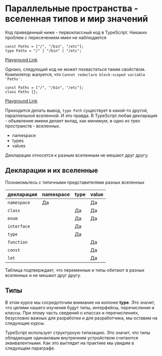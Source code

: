 # Параллельные пространства - вселенная типов и мир значений

Код приведенный ниже - первоклассный код в TypeScript. Никаких проблем с пересечением имен не наблюдается

```tsx
const Paths = ["/", "/bin", "/etc"];
type Paths = "/" | "/bin" | "/etc";

```

[Playground Link](https://www.typescriptlang.org/play?ssl=2&ssc=36&pln=1&pc=1#code/MYewdgzgLgBACgQygCwjAvDA2gIgPQ4A0+ARgJZhEz4CmUwOAugNwCwAUFAJ4AON8SVBmoEYAHxHlK4kXQZt2QA)

Однако, следующий код не может похвастаться таким свойством. Компилятор жалуется, что `Cannot redeclare block-scoped variable 'Paths'.`

```tsx
const Paths = ["/", "/bin", "/etc"];
class Paths {};
```

[Playground Link](https://www.typescriptlang.org/play?#code/MYewdgzgLgBACgQygCwjAvDA2gIgPQ4A0+ARgJZhEz4CmUwOAugNwCwAUMADYIRqIo0AbwC+zIA)

Приходится делать вывод, `type Path` существует в какой-то другой, параллельной вселенной. И это правда. В TypeScript любая декларация - объявление имени делает вклад, как минимум, в одно из трех пространств - вселенных.

* namespace
* types
* values

Декларации относятся к разным вселенным не мешают друг другу.

## Декларации и их вселенные

Познакомьтесь с типичными представителями разных вселенных

|декларация | namespace | type | value |
|-----|----|----|----|
| `namespace` | Да | | Да |
| `class` |  | Да | Да |
| `enum`  |  | Да | Да |
| `interface` |  | Да | |
| `type` | | Да | |
| `function`| | | Да |
| `const`| | | Да |
| `let`| | | Да |

Таблица подтверждает, что переменные и типы обитают в разных вселенных и не мешают друг другу.

## Типы

В этом курсе мы сосредоточим внимание на колонке **type**. Это значит, что целями нашего изучения будут типы, интерфейсы, перечисления и классы. При этому часть сведений о классах и перечислениях, безусловно важных для разработки и для разработчика, мы оставим на следующие курсы.

TypeScript использует структурную типизацию. Это значит, что типы обладающие одинаковым внутренним устройством считаются эквивалентными. Как это выглядит на практике мы увидим в следующем параграфе.
